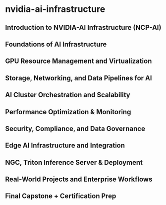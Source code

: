 # nvidia-ai-infrastructure

## Introduction to NVIDIA-AI Infrastructure (NCP-AI)

## Foundations of AI Infrastructure

## GPU Resource Management and Virtualization

## Storage, Networking, and Data Pipelines for AI

## AI Cluster Orchestration and Scalability

## Performance Optimization & Monitoring

## Security, Compliance, and Data Governance

## Edge AI Infrastructure and Integration

## NGC, Triton Inference Server & Deployment

## Real-World Projects and Enterprise Workflows

## Final Capstone + Certification Prep
